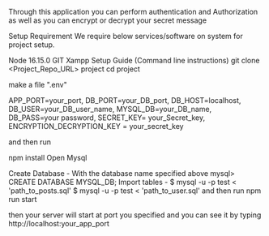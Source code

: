 Through this application you can perform authentication and Authorization as well as you can encrypt or decrypt your secret message

Setup Requirement
We require below services/software on system for project setup.

Node 16.15.0
GIT
Xampp
Setup Guide (Command line instructions)
git clone <Project_Repo_URL> project cd project

make a file ".env"

APP_PORT=your_port,
DB_PORT=your_DB_port,
DB_HOST=localhost,
DB_USER=your_DB_user_name,
MYSQL_DB=your_DB_name,
DB_PASS=your password,
SECRET_KEY= your_Secret_key,
ENCRYPTION_DECRYPTION_KEY = your_secret_key

and then run

npm install
Open Mysql

Create Database - With the database name specified above
mysql> CREATE DATABASE MYSQL_DB;
Import tables -
$ mysql -u <username> -p<PlainPassword> test < 'path_to_posts.sql'
$ mysql -u <username> -p<PlainPassword> test < 'path_to_user.sql'
and then run npm run start

then your server will start at port you specified and you can see it by typing http://localhost:your_app_port